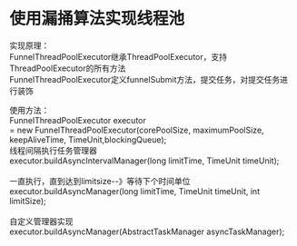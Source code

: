 使用漏捅算法实现线程池
====================
实现原理：<br/>
   FunnelThreadPoolExecutor继承ThreadPoolExecutor，支持ThreadPoolExecutor的所有方法<br/>
   FunnelThreadPoolExecutor定义funnelSubmit方法，提交任务，对提交任务进行装饰<br/>
   
使用方法：<br/>
   FunnelThreadPoolExecutor executor <br/>
   = new FunnelThreadPoolExecutor(corePoolSize, maximumPoolSize, keepAliveTime, TimeUnit,blockingQueue);
   <br/>
   线程间隔执行任务管理器<br/>
   executor.buildAsyncIntervalManager(long limitTime, TimeUnit timeUnit);<br/>
   <br/>
   一直执行，直到达到limitsize--》等待下个时间单位<br/>
   executor.buildAsyncManager(long limitTime, TimeUnit timeUnit, int limitSize);<br/>
   <br/>
   自定义管理器实现<br/>
   executor.buildAsyncManager(AbstractTaskManager asyncTaskManager);<br/>
